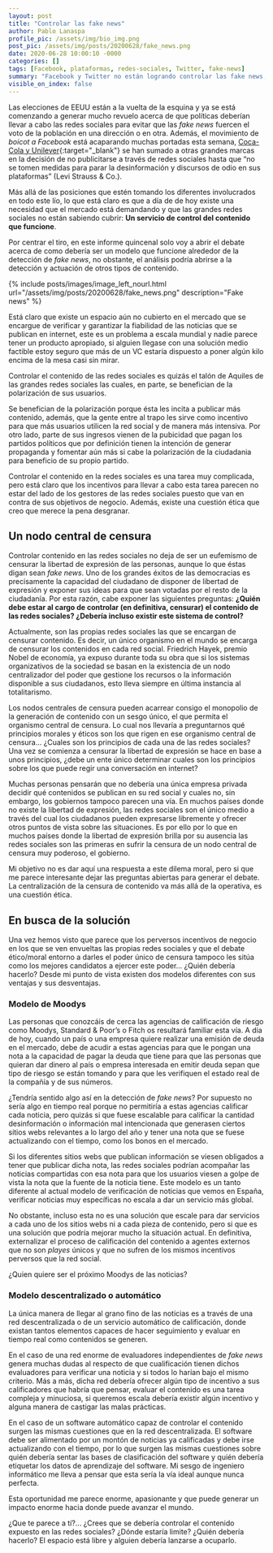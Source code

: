 ```yaml
---
layout: post
title: "Controlar las fake news"
author: Pablo Lanaspa
profile_pic: /assets/img/bio_img.png
post_pic: /assets/img/posts/20200628/fake_news.png
date: 2020-06-28 10:00:10 -0000
categories: []
tags: [Facebook, plataformas, redes-sociales, Twitter, fake-news]
summary: "Facebook y Twitter no están logrando controlar las fake news, tampoco parecen las más apropiadas para hacerlo... ¿Cual es la solución?"
visible_on_index: false
---
```


Las elecciones de EEUU están a la vuelta de la esquina y ya se está comenzando a generar mucho revuelo acerca de que políticas deberían llevar a cabo las redes sociales para evitar que las *fake news* fuercen el voto de la población en una dirección o en otra. Además, el movimiento de *boicot a Facebook* está acaparando muchas portadas esta semana, [Coca-Cola y Unilever](https://cincodias.elpais.com/cincodias/2020/06/27/companias/1593242852_284102.html){:target="_blank"} se han sumado a otras grandes marcas en la decisión de no publicitarse a través de redes sociales hasta que “no se tomen medidas para parar la desinformación y discursos de odio en sus plataformas” (Levi Strauss & Co.).

Más allá de las posiciones que estén tomando los diferentes involucrados en todo este lío, lo que está claro es que a día de de hoy existe una necesidad que el mercado está demandando y que las grandes redes sociales no están sabiendo cubrir: **Un servicio de control del contenido que funcione**. 

Por centrar el tiro, en este informe quincenal solo voy a abrir el debate acerca de como debería ser un modelo que funcione alrededor de la detección de *fake news*, no obstante, el análisis podría abrirse a la detección y actuación de otros tipos de contenido. 

{% include posts/images/image_left_nourl.html url="/assets/img/posts/20200628/fake_news.png" description="Fake news" %}

Está claro que existe un espacio aún no cubierto en el mercado que se encargue de verificar y garantizar la fiabilidad de las noticias que se publican en internet, este es un problema a escala mundial y nadie parece tener un producto apropiado, si alguien llegase con una solución medio factible estoy seguro que más de un VC estaría dispuesto a poner algún kilo encima de la mesa casi sin mirar.

Controlar el contenido de las redes sociales es quizás el talón de Aquiles de las grandes redes sociales las cuales, en parte, se benefician de la polarización de sus usuarios. 

Se benefician de la  polarización porque ésta les incita a publicar más contenido, además, que la gente entre al trapo les sirve como incentivo para que más usuarios utilicen la red social y de manera más intensiva. Por otro lado, parte de sus ingresos vienen de la pubicidad que pagan los partidos políticos que por definición tienen la intención de generar propaganda y fomentar aún más si cabe la polarización de la ciudadania para beneficio de su propio partido.

Controlar el contenido en la redes sociales es una tarea muy complicada, pero está claro que los incentivos para llevar a cabo esta tarea parecen no estar del lado de los gestores de las redes sociales puesto que van en contra de sus objetivos de negocio. Además, existe una cuestión ética que creo que merece la pena desgranar.

## Un nodo central de censura

Controlar contenido en las redes sociales no deja de ser un eufemismo de censurar la libertad de expresión de las personas, aunque lo que éstas digan sean *fake news*. Uno de los grandes éxitos de las democracias es precisamente la capacidad del ciudadano de disponer de libertad de expresión y exponer sus ideas para que sean votadas por el resto de la ciudadanía. Por esta razón, cabe exponer las siguientes preguntas: **¿Quién debe estar al cargo de controlar (en definitiva, censurar) el contenido de las redes sociales? ¿Debería incluso existir este sistema de control?**

Actualmente, son las propias redes sociales las que se encargan de censurar contenido. Es decir, un único organismo en el mundo se encarga de censurar los contenidos en cada red social. Friedrich Hayek, premio Nobel de economía, ya expuso durante toda su obra que si los sistemas organizativos de la sociedad se basan en la existencia de un nodo centralizador del poder que gestione los recursos o la información disponible a sus ciudadanos, esto lleva siempre en última instancia al totalitarismo.

Los nodos centrales de censura pueden acarrear consigo el monopolio de la generación de contenido con un sesgo único, el que permita el organismo central de censura. Lo cual nos llevaría a preguntarnos qué principios morales y éticos son los que rigen en ese organismo central de censura... ¿Cuales son los principios de cada una de las redes sociales? Una vez se comienza a censurar la libertad de expresión se hace en base a unos principios, ¿debe un ente único determinar cuales son los principios sobre los que puede regir una conversación en internet? 

Muchas personas pensarán que no debería una única empresa privada decidir qué contenidos se publican en su red social y cuales no, sin embargo, los gobiernos tampoco parecen  una vía. En muchos países donde no existe la libertad de expresión, las redes sociales son el único medio a través del cual los ciudadanos pueden expresarse libremente y ofrecer otros puntos de vista sobre las situaciones. Es por ello por lo que en muchos países donde la libertad de expresión brilla por su ausencia las redes sociales son las primeras en sufrir la censura de un nodo central de censura muy poderoso, el gobierno.

Mi objetivo no es dar aquí una respuesta a este dilema moral, pero si que me parece interesante dejar las preguntas abiertas para generar el debate. La centralización de la censura de contenido va más allá de la operativa, es una cuestión ética.

## En busca de la solución

Una vez hemos visto que parece que los perversos incentivos de negocio en los que se ven envueltas las propias redes sociales y que el debate ético/moral entorno a darles el poder único de censura tampoco les sitúa como los mejores candidatos a ejercer este poder... ¿Quién debería hacerlo? Desde mi punto de vista existen dos modelos diferentes con sus ventajas y sus desventajas.

### Modelo de Moodys

Las personas que conozcáis de cerca las agencias de calificación de riesgo como Moodys, Standard & Poor’s o Fitch os resultará familiar esta vía. A día de hoy, cuando un país o una empresa quiere realizar una emisión de deuda en el mercado, debe de acudir a estas agencias para que le pongan una nota a la capacidad de pagar la deuda que tiene para que las personas que quieran dar dinero al país o empresa interesada en emitir deuda sepan que tipo de riesgo se están tomando y para que les verifiquen el estado real de la compañía y de sus números.

¿Tendría sentido algo así en la detección de *fake news*? Por supuesto no sería algo en tiempo real porque no permitiría a estas agencias calificar cada noticia, pero quizás si que fuese escalable para calificar la cantidad desinformación o información mal intencionada que generasen ciertos sitios webs relevantes a lo largo del año y tener una nota que se fuese actualizando con el tiempo, como los bonos en el mercado. 

Si los diferentes sitios webs que publican información se viesen obligados a tener que publicar dicha nota, las redes sociales podrían acompañar las noticias compartidas con esa nota para que los usuarios viesen a golpe de vista la nota que la fuente de la noticia tiene. Este modelo es un tanto diferente al actual modelo de verificación de noticias que vemos en España, verificar noticias muy específicas no escala a dar un servicio más global.

No obstante, incluso esta no es una solución que escale para dar servicios a cada uno de los sitios webs ni a cada pieza de contenido, pero si que es una solución que podría mejorar mucho la situación actual. En definitiva, externalizar el proceso de calificación del contenido a agentes externos que no son *playes* únicos y que no sufren de los mismos incentivos perversos que la red social. 

¿Quien quiere ser el próximo Moodys de las noticias?

### Modelo descentralizado o automático

La única manera de llegar al grano fino de las noticias es a través de una red descentralizada o de un servicio automático de calificación, donde existan tantos elementos capaces de hacer seguimiento y evaluar en tiempo real como contenidos se generen.

En el caso de una red enorme de evaluadores independientes de *fake news* genera muchas dudas al respecto de que cualificación tienen dichos evaluadores para verificar una noticia y si todos lo harían bajo el mismo criterio. Más a más, dicha red debería ofrecer algún tipo de incentivo a sus calificadores que habría que pensar, evaluar el contenido es una tarea compleja y minuciosa, si queremos escala debería existir algún incentivo y alguna manera de castigar las malas prácticas.

En el caso de un software automático capaz de controlar el contenido surgen las mismas cuestiones que en la red descentralizada. El software debe ser alimentado por un montón de noticias ya calificadas y debe irse actualizando con el tiempo, por lo que surgen las mismas cuestiones sobre quién debería sentar las bases de clasificación del software y quién debería etiquetar los datos de aprendizaje del software. Mi sesgo de ingeniero informático me lleva a pensar que esta sería la vía ideal aunque nunca perfecta.


Esta oportunidad me parece enorme, apasionante y que puede generar un impacto enorme hacia donde puede avanzar el mundo.

¿Que te parece a tí?... ¿Crees que se debería controlar el contenido expuesto en las redes sociales? ¿Dónde estaría limite? ¿Quién debería hacerlo? El espacio está libre y alguien debería lanzarse a ocuparlo.